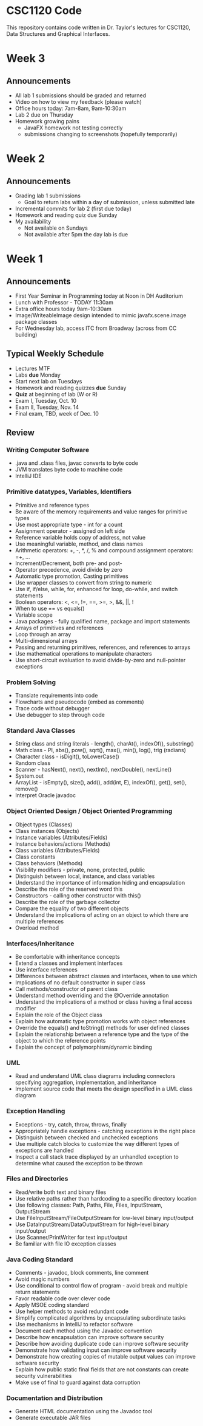 # CSC1120 Code
This repository contains code written in Dr. Taylor's lectures
for CSC1120, Data Structures and Graphical Interfaces.

# Week 3
## Announcements
- All lab 1 submissions should be graded and returned
- Video on how to view my feedback (please watch)
- Office hours today: 7am-8am, 9am-10:30am
- Lab 2 due on Thursday
- Homework growing pains
  + JavaFX homework not testing correctly
  + submissions changing to screenshots (hopefully temporarily)

# Week 2
## Announcements
- Grading lab 1 submissions
  + Goal to return labs within a day of submission, unless submitted late
- Incremental commits for lab 2 (first due today)
- Homework and reading quiz due Sunday
- My availability
  + Not available on Sundays
  + Not available after 5pm the day lab is due

# Week 1
## Announcements
- First Year Seminar in Programming today at Noon in DH Auditorium
- Lunch with Professor - TODAY 11:30am
- Extra office hours today 9am-10:30am
- Image/WriteableImage design intended to mimic javafx.scene.image package classes
- For Wednesday lab, access ITC from Broadway (across from CC building)

## Typical Weekly Schedule
- Lectures MTF
- Labs **due** Monday
- Start next lab on Tuesdays
- Homework and reading quizzes **due** Sunday
- **Quiz** at beginning of lab (W or R)
- Exam I, Tuesday, Oct. 10
- Exam II, Tuesday, Nov. 14
- Final exam, TBD, week of Dec. 10

## Review

### Writing Computer Software
- .java and .class files, javac converts to byte code
- JVM translates byte code to machine code
- IntelliJ IDE

### Primitive datatypes, Variables, Identifiers
- Primitive and reference types
- Be aware of the memory requirements and value ranges for primitive types
- Use most appropriate type - int for a count
- Assignment operator - assigned on left side
- Reference variable holds copy of address, not value
- Use meaningful variable, method, and class names
- Arithmetic operators: +, -, *, /, % and compound assignment operators: =+, ...
- Increment/Decrement, both pre- and post-
- Operator precedence, avoid divide by zero
- Automatic type promotion, Casting primitives
- Use wrapper classes to convert from string to numeric
- Use if, if/else, while, for, enhanced for loop, do-while, and switch statements
- Boolean operators: <, <=, !=, ==, >=, >, &&, ||, !
- When to use == vs equals()
- Variable scope
- Java packages - fully qualified name, package and import statements
- Arrays of primitives and references
- Loop through an array
- Multi-dimensional arrays
- Passing and returning primitives, references, and references to arrays
- Use mathematical operations to manipulate characters
- Use short-circuit evaluation to avoid divide-by-zero and null-pointer exceptions

### Problem Solving
- Translate requirements into code
- Flowcharts and pseudocode (embed as comments)
- Trace code without debugger
- Use debugger to step through code

### Standard Java Classes
- String class and string literals - length(), charAt(), indexOf(), substring()
- Math class - PI, abs(), pow(), sqrt(), max(), min(), log(), trig (radians)
- Character class - isDigit(), toLowerCase()
- Random class
- Scanner - hasNext(), next(), nextInt(), nextDouble(), nextLine()
- System.out
- ArrayList - isEmpty(), size(), add(), add(int, E), indexOf(), get(), set(), remove()
- Interpret Oracle javadoc

### Object Oriented Design / Object Oriented Programming
- Object types (Classes)
- Class instances (Objects)
- Instance variables (Attributes/Fields)
- Instance behaviors/actions (Methods)
- Class variables (Attributes/Fields)
- Class constants
- Class behaviors (Methods)
- Visibility modifiers - private, none, protected, public
- Distinguish between local, instance, and class variables
- Understand the importance of information hiding and encapsulation
- Describe the role of the reserved word this
- Constructors - calling other constructor with this()
- Describe the role of the garbage collector
- Compare the equality of two different objects
- Understand the implications of acting on an object to which there are multiple references
- Overload method

### Interfaces/Inheritance
- Be comfortable with inheritance concepts
- Extend a classes and implement interfaces
- Use interface references
- Differences between abstract classes and interfaces, when to use which
- Implications of no default constructor in super class
- Call methods/constructor of parent class
- Understand method overriding and the @Override annotation
- Understand the implications of a method or class having a final access modifier
- Explain the role of the Object class
- Explain how automatic type promotion works with object references
- Override the equals() and toString() methods for user defined classes
- Explain the relationship between a reference type and the type of the object to which the reference points
- Explain the concept of polymorphism/dynamic binding

### UML
- Read and understand UML class diagrams including connectors specifying aggregation, implementation, and inheritance
- Implement source code that meets the design specified in a UML class diagram

### Exception Handling
- Exceptions - try, catch, throw, throws, finally
- Appropriately handle exceptions - catching exceptions in the right place
- Distinguish between checked and unchecked exceptions
- Use multiple catch blocks to customize the way different types of exceptions are handled
- Inspect a call stack trace displayed by an unhandled exception to determine what caused the exception to be thrown

### Files and Directories
- Read/write both text and binary files
- Use relative paths rather than hardcoding to a specific directory location
- Use following classes: Path, Paths, File, Files, InputStream, OutputStream
- Use FileInputStream/FileOutputStream for low-level binary input/output
- Use DataInputStream/DataOutputStream for high-level binary input/output
- Use Scanner/PrintWriter for text input/output
- Be familiar with file IO exception classes
 
### Java Coding Standard
- Comments - javadoc, block comments, line comment
- Avoid magic numbers
- Use conditional to control flow of program - avoid break and multiple return statements
- Favor readable code over clever code
- Apply MSOE coding standard
- Use helper methods to avoid redundant code
- Simplify complicated algorithms by encapsulating subordinate tasks
- Use mechanisms in IntelliJ to refactor software
- Document each method using the Javadoc convention
- Describe how encapsulation can improve software security
- Describe how avoiding duplicate code can improve software security
- Demonstrate how validating input can improve software security
- Demonstrate how creating copies of mutable output values can improve software security
- Explain how public static final fields that are not constants can create security vulnerabilities
- Make use of final to guard against data corruption

### Documentation and Distribution
- Generate HTML documentation using the Javadoc tool
- Generate executable JAR files